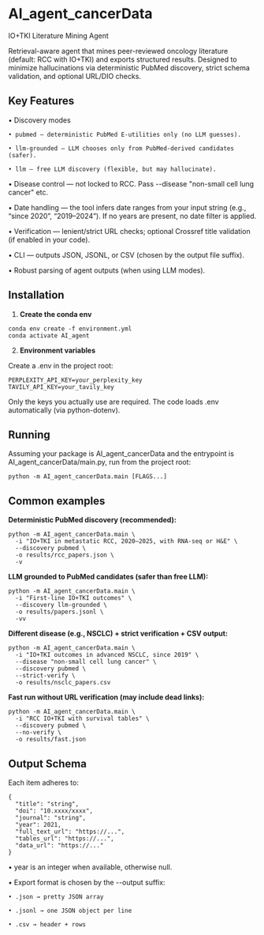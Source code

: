 # AI_agent_cancerData
IO+TKI Literature Mining Agent

Retrieval-aware agent that mines peer-reviewed oncology literature (default: RCC with IO+TKI) and exports structured results.
Designed to minimize hallucinations via deterministic PubMed discovery, strict schema validation, and optional URL/DIO checks.

## Key Features

• Discovery modes

    • pubmed — deterministic PubMed E-utilities only (no LLM guesses).

    • llm-grounded — LLM chooses only from PubMed-derived candidates (safer).

    • llm — free LLM discovery (flexible, but may hallucinate).

• Disease control — not locked to RCC. Pass --disease "non-small cell lung cancer" etc.

• Date handling — the tool infers date ranges from your input string (e.g., “since 2020”, “2019–2024”). If no years are present, no date filter is applied.

• Verification — lenient/strict URL checks; optional Crossref title validation (if enabled in your code).

• CLI — outputs JSON, JSONL, or CSV (chosen by the output file suffix).

• Robust parsing of agent outputs (when using LLM modes).

## Installation

1) **Create the conda env**

```
conda env create -f environment.yml
conda activate AI_agent
```
2) **Environment variables**

Create a .env in the project root:
```
PERPLEXITY_API_KEY=your_perplexity_key
TAVILY_API_KEY=your_tavily_key
```
Only the keys you actually use are required. The code loads .env automatically (via python-dotenv).

## Running

Assuming your package is AI_agent_cancerData and the entrypoint is AI_agent_cancerData/main.py, run from the project root:

```
python -m AI_agent_cancerData.main [FLAGS...]
```

## Common examples

**Deterministic PubMed discovery (recommended):**

```
python -m AI_agent_cancerData.main \
  -i "IO+TKI in metastatic RCC, 2020–2025, with RNA-seq or H&E" \
  --discovery pubmed \
  -o results/rcc_papers.json \
  -v
```

**LLM grounded to PubMed candidates (safer than free LLM):**

```
python -m AI_agent_cancerData.main \
  -i "First-line IO+TKI outcomes" \
  --discovery llm-grounded \
  -o results/papers.jsonl \
  -vv
```

**Different disease (e.g., NSCLC) + strict verification + CSV output:**

```
python -m AI_agent_cancerData.main \
  -i "IO+TKI outcomes in advanced NSCLC, since 2019" \
  --disease "non-small cell lung cancer" \
  --discovery pubmed \
  --strict-verify \
  -o results/nsclc_papers.csv
```

**Fast run without URL verification (may include dead links):**

```
python -m AI_agent_cancerData.main \
  -i "RCC IO+TKI with survival tables" \
  --discovery pubmed \
  --no-verify \
  -o results/fast.json
```

## Output Schema

Each item adheres to:

```
{
  "title": "string",
  "doi": "10.xxxx/xxxx",
  "journal": "string",
  "year": 2021,
  "full_text_url": "https://...",
  "tables_url": "https://...",
  "data_url": "https://..."
}
```

•  year is an integer when available, otherwise null.

•  Export format is chosen by the --output suffix:

    • .json → pretty JSON array

    • .jsonl → one JSON object per line

    • .csv → header + rows